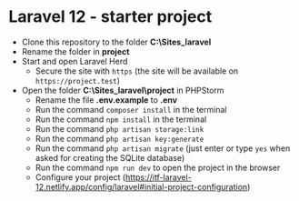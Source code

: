 # Laravel 12 - starter project

- Clone this repository to the folder **C:\Sites_laravel**
- Rename the folder in **project**
- Start and open Laravel Herd
  - Secure the site with `https` (the site will be available on `https://project.test`)
- Open the folder **C:\Sites_laravel\project** in PHPStorm
    - Rename the file **.env.example** to **.env**
    - Run the command `composer install` in the terminal
    - Run the command `npm install` in the terminal
    - Run the command `php artisan storage:link`
    - Run the command `php artisan key:generate`
    - Run the command `php artisan migrate` (just enter or type `yes` when asked for creating the SQLite database)
    - Run the command `npm run dev` to open the project in the browser
  - Configure your project (https://itf-laravel-12.netlify.app/config/laravel#initial-project-configuration)


